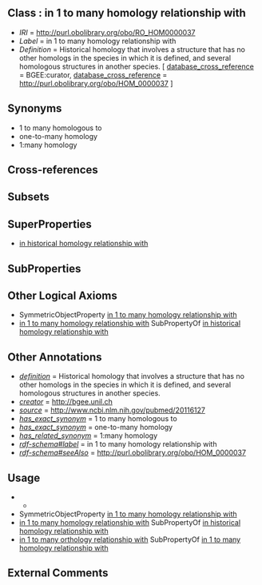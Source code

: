 
## Class : in 1 to many homology relationship with

 * *IRI* = http://purl.obolibrary.org/obo/RO_HOM0000037
 * *Label* = in 1 to many homology relationship with
 * *Definition* = Historical homology that involves a structure that has no other homologs in the species in which it is defined, and several homologous structures in another species. [ [database_cross_reference](../../ef/oboInOwl#hasDbXref.md) = BGEE:curator, [database_cross_reference](../../ef/oboInOwl#hasDbXref.md) = http://purl.obolibrary.org/obo/HOM_0000037 ]

## Synonyms

 * 1 to many homologous to
 * one-to-many homology
 * 1:many homology

## Cross-references


## Subsets


## SuperProperties

 * [in historical homology relationship with](../../RO/07/RO_HOM0000007.md)

## SubProperties


## Other Logical Axioms

 * SymmetricObjectProperty [in 1 to many homology relationship with](../../RO/37/RO_HOM0000037.md)
 * [in 1 to many homology relationship with](../../RO/37/RO_HOM0000037.md) SubPropertyOf [in historical homology relationship with](../../RO/07/RO_HOM0000007.md)

## Other Annotations

 * *[definition](../../IAO/15/IAO_0000115.md)* = Historical homology that involves a structure that has no other homologs in the species in which it is defined, and several homologous structures in another species.
 * *[creator](../../or/creator.md)* = http://bgee.unil.ch
 * *[source](../../ce/source.md)* = http://www.ncbi.nlm.nih.gov/pubmed/20116127
 * *[has_exact_synonym](../../ym/oboInOwl#hasExactSynonym.md)* = 1 to many homologous to
 * *[has_exact_synonym](../../ym/oboInOwl#hasExactSynonym.md)* = one-to-many homology
 * *[has_related_synonym](../../ym/oboInOwl#hasRelatedSynonym.md)* = 1:many homology
 * *[rdf-schema#label](../../el/rdf-schema#label.md)* = in 1 to many homology relationship with
 * *[rdf-schema#seeAlso](../../so/rdf-schema#seeAlso.md)* = http://purl.obolibrary.org/obo/HOM_0000037

## Usage

 * -
 * SymmetricObjectProperty [in 1 to many homology relationship with](../../RO/37/RO_HOM0000037.md)
 * [in 1 to many homology relationship with](../../RO/37/RO_HOM0000037.md) SubPropertyOf [in historical homology relationship with](../../RO/07/RO_HOM0000007.md)
 * [in 1 to many orthology relationship with](../../RO/34/RO_HOM0000034.md) SubPropertyOf [in 1 to many homology relationship with](../../RO/37/RO_HOM0000037.md)

## External Comments

